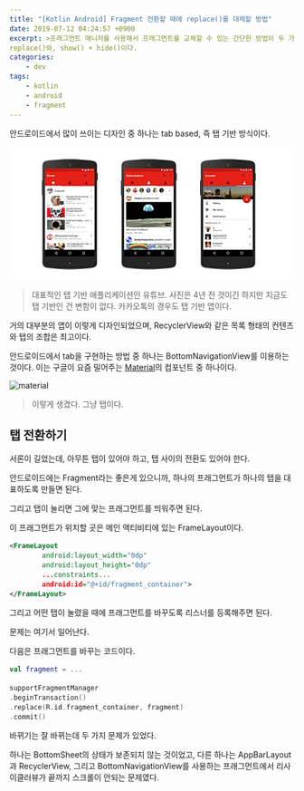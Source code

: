 ```yaml
---
title: "[Kotlin Android] Fragment 전환할 때에 replace()를 대체할 방법"
date: 2019-07-12 04:24:57 +0900
excerpt: >프래그먼트 매니저를 사용해서 프래그먼트를 교체할 수 있는 간단한 방법이 두 가지 있다.
replace()와, show() + hide()이다.
categories:
    - dev
tags:
    - kotlin
    - android
    - fragment
---
```


안드로이드에서 많이 쓰이는 디자인 중 하나는 tab based, 즉 탭 기반 방식이다.

![탭 기반 앱](/assets/images/tab-based-app.jpg)

> 대표적인 탭 기반 애플리케이션인 유튜브. 사진은 4년 전 것이긴 하지만 지금도 탭 기반인 건 변함이 없다.
카카오톡의 경우도 탭 기반 앱이다.

거의 대부분의 앱이 이렇게 디자인되었으며, RecyclerView와 같은 목록 형태의 컨텐츠와 탭의 조합은 최고이다.

안드로이드에서 tab을 구현하는 방법 중 하나는 BottomNavigationView를 이용하는 것이다.
이는 구글이 요즘 밀어주는 [Material](https://material.io/design/)의 컴포넌트 중 하나이다.

![material](https://storage.googleapis.com/spec-host-backup/mio-design%2Fassets%2F1h5m0BGM_LfXii-6hO4JisEM0bcWvG0Gl%2Fbottomnav-usage-1.png)
> 이렇게 생겼다. 그냥 탭이다.

## 탭 전환하기

서론이 길었는데, 아무튼 탭이 있어야 하고, 탭 사이의 전환도 있어야 한다.

안드로이드에는 Fragment라는 좋은게 있으니까, 하나의 프래그먼트가 하나의 탭을 대표하도록 만들면 된다.

그리고 탭이 눌리면 그에 맞는 프래그먼트를 띄워주면 된다.

이 프래그먼트가 위치할 곳은 메인 액티비티에 있는 FrameLayout이다.

~~~xml
<FrameLayout
        android:layout_width="0dp"
        android:layout_height="0dp"
        ...constraints...
        android:id="@+id/fragment_container">
</FrameLayout>
~~~

그리고 어떤 탭이 눌렸을 때에 프래그먼트를 바꾸도록 리스너를 등록해주면 된다.

문제는 여기서 일어난다.

다음은 프래그먼트를 바꾸는 코드이다.

~~~kotlin
val fragment = ...

supportFragmentManager
.beginTransaction()
.replace(R.id.fragment_container, fragment)
.commit()
~~~

바뀌기는 잘 바뀌는데 두 가지 문제가 있었다.

하나는 BottomSheet의 상태가 보존되지 않는 것이었고, 다른 하나는 AppBarLayout과 RecyclerView, 그리고 BottomNavigationView를 사용하는 프래그먼트에서 리사이클러뷰가 끝까지 스크롤이 안되는 문제였다.
